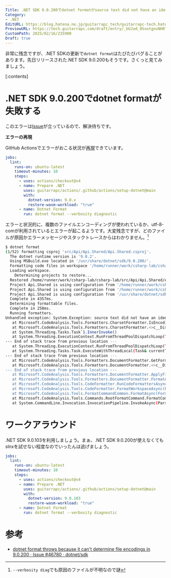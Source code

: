```yaml
---
Title: .NET SDK 9.0.200でdotnet formatがsource text did not have an identifiable encodingで失敗する
Category:
- .NET
EditURL: https://blog.hatena.ne.jp/guitarrapc_tech/guitarrapc-tech.hatenablog.com/atom/entry/6802418398329702035
PreviewURL: https://tech.guitarrapc.com/draft/entry/_bUJud_0SxotgnvNH0TDDfJXzpo
CustomPath: 2025/02/16/235900
Draft: true
---
```


非常に残念ですが、.NET SDKの更新で`dotnet format`はたびたびバグることがあります。先日リリースされた.NET SDK 9.0.200もそうです。さくっと見てみましょう。

[:contents]

# .NET SDK 9.0.200でdotnet formatが失敗する

このエラーは[Issue](https://github.com/dotnet/sdk/issues/46780)が立っているので、解決待ちです。

**エラーの再現**

GitHub Actionsでエラーがおこる状況が[再現](https://github.com/guitarrapc/csharp-lab/actions/runs/13360338754/job/37308995239)できています。

```yaml
jobs:
  lint:
    runs-on: ubuntu-latest
    timeout-minutes: 10
    steps:
      - uses: actions/checkout@v4
      - name: Prepare .NET
        uses: guitarrapc/actions/.github/actions/setup-dotnet@main
        with:
          dotnet-version: 9.0.x
          restore-wasm-workload: "true"
      - name: Dotnet Format
        run: dotnet format --verbosity diagnostic
```

エラーと状況的に、複数のファイルエンコーディングが使われているか、utf-8-comが利用されているとエラーが起こるようです。大変残念ですが、どのファイルが原因かエラーメッセージやスタックトレースからはわかりません。[^1]

```sh
$ dotnet format
(1/52) formatting csproj 'src/Api/Api.Shared/Api.Shared.csproj'.
  The dotnet runtime version is '9.0.2'.
  Using MSBuild.exe located in '/usr/share/dotnet/sdk/9.0.200/'.
  Formatting code files in workspace '/home/runner/work/csharp-lab/csharp-lab/src/Api/Api.Shared/Api.Shared.csproj'.
  Loading workspace.
    Determining projects to restore...
  Restored /home/runner/work/csharp-lab/csharp-lab/src/Api/Api.Shared/Api.Shared.csproj (in 1.59 sec).
  Project Api.Shared is using configuration from '/home/runner/work/csharp-lab/csharp-lab/.editorconfig'.
  Project Api.Shared is using configuration from '/home/runner/work/csharp-lab/csharp-lab/src/Api/Api.Shared/obj/Debug/net9.0/Api.Shared.GeneratedMSBuildEditorConfig.editorconfig'.
  Project Api.Shared is using configuration from '/usr/share/dotnet/sdk/9.0.200/Sdks/Microsoft.NET.Sdk/analyzers/build/config/analysislevel_9_default.globalconfig'.
  Complete in 4357ms.
  Determining formattable files.
  Complete in 258ms.
  Running formatters.
Unhandled exception: System.Exception: source text did not have an identifiable encoding
   at Microsoft.CodeAnalysis.Tools.Formatters.CharsetFormatter.IsEncodingEquivalent(SourceText sourceText, Encoding encoding)
   at Microsoft.CodeAnalysis.Tools.Formatters.CharsetFormatter.<>c__DisplayClass10_0.<FormatFileAsync>b__0()
   at System.Threading.Tasks.Task`1.InnerInvoke()
   at System.Threading.ExecutionContext.RunFromThreadPoolDispatchLoop(Thread threadPoolThread, ExecutionContext executionContext, ContextCallback callback, Object state)
--- End of stack trace from previous location ---
   at System.Threading.ExecutionContext.RunFromThreadPoolDispatchLoop(Thread threadPoolThread, ExecutionContext executionContext, ContextCallback callback, Object state)
   at System.Threading.Tasks.Task.ExecuteWithThreadLocal(Task& currentTaskSlot, Thread threadPoolThread)
--- End of stack trace from previous location ---
   at Microsoft.CodeAnalysis.Tools.Formatters.DocumentFormatter.GetFormattedSourceTextAsync(Document document, OptionSet optionSet, AnalyzerConfigOptions analyzerConfigOptions, FormatOptions formatOptions, ILogger logger, CancellationToken cancellationToken)
   at Microsoft.CodeAnalysis.Tools.Formatters.DocumentFormatter.<>c__DisplayClass8_1.<<FormatFiles>b__0>d.MoveNext()
--- End of stack trace from previous location ---
   at Microsoft.CodeAnalysis.Tools.Formatters.DocumentFormatter.ApplyFileChangesAsync(Solution solution, ImmutableArray`1 formattedDocuments, FormatOptions formatOptions, ILogger logger, List`1 formattedFiles, CancellationToken cancellationToken)
   at Microsoft.CodeAnalysis.Tools.Formatters.DocumentFormatter.FormatAsync(Workspace workspace, Solution solution, ImmutableArray`1 formattableDocuments, FormatOptions formatOptions, ILogger logger, List`1 formattedFiles, CancellationToken cancellationToken)
   at Microsoft.CodeAnalysis.Tools.CodeFormatter.RunCodeFormattersAsync(Workspace workspace, Solution solution, ImmutableArray`1 formattableDocuments, FormatOptions formatOptions, ILogger logger, List`1 formattedFiles, CancellationToken cancellationToken)
   at Microsoft.CodeAnalysis.Tools.CodeFormatter.FormatWorkspaceAsync(FormatOptions formatOptions, ILogger logger, CancellationToken cancellationToken, String binaryLogPath)
   at Microsoft.CodeAnalysis.Tools.FormatCommandCommon.FormatAsync(FormatOptions formatOptions, ILogger`1 logger, CancellationToken cancellationToken)
   at Microsoft.CodeAnalysis.Tools.Commands.RootFormatCommand.FormatCommandDefaultHandler.InvokeAsync(ParseResult parseResult, CancellationToken cancellationToken)
   at System.CommandLine.Invocation.InvocationPipeline.InvokeAsync(ParseResult parseResult, CancellationToken cancellationToken)
```

# ワークアラウンド

.NET SDK 9.0.103を利用しましょう。まぁ、.NET SDK 9.0.200が使えなくてもslnxを試せない程度なのでいったんは逃げましょう。

```yaml
jobs:
  lint:
    runs-on: ubuntu-latest
    timeout-minutes: 10
    steps:
      - uses: actions/checkout@v4
      - name: Prepare .NET
        uses: guitarrapc/actions/.github/actions/setup-dotnet@main
        with:
          dotnet-version: 9.0.103
          restore-wasm-workload: "true"
      - name: Dotnet Format
        run: dotnet format --verbosity diagnostic
```

# 参考

* [dotnet format throws because it can't determine file encodings in 9.0.200 · Issue #46780 · dotnet/sdk](https://github.com/dotnet/sdk/issues/46780)


[^1]: `--verbosity diag`でも原因のファイルが不明なので謎
